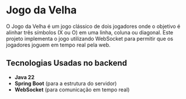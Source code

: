 # Jogo da Velha

O Jogo da Velha é um jogo clássico de dois jogadores onde o objetivo é alinhar três símbolos (X ou O) em uma linha, coluna ou diagonal. Este projeto implementa o jogo utilizando WebSocket para permitir que os jogadores joguem em tempo real pela web.

## Tecnologias Usadas no backend
- **Java 22** 
- **Spring Boot** (para a estrutura do servidor)
- **WebSocket** (para comunicação em tempo real)
